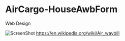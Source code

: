 # AirCargo-HouseAwbForm
Web Design 

![ScreenShot](https://pbs.twimg.com/media/CVR6IR0UEAAor5V.png:large)
https://en.wikipedia.org/wiki/Air_waybill

